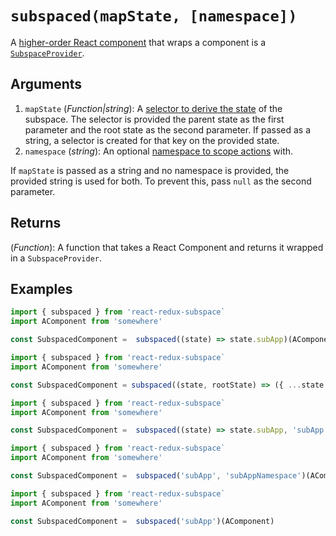 # `subspaced(mapState, [namespace])`

A [higher-order React component](https://facebook.github.io/react/docs/higher-order-components.html) that wraps a component is a [`SubspaceProvider`](/packages/react-redux-subspace/docs/api/SubspaceProvider.md).

## Arguments

1. `mapState` (_Function|string_): A [selector to derive the state](/docs/basics/CreatingSubspaces.md) of the subspace. The selector is provided the parent state as the first parameter and the root state as the second parameter.  If passed as a string, a selector is created for that key on the provided state.
2. `namespace` (_string_): An optional [namespace to scope actions](/docs/basics/Namespacing.md) with.

If `mapState` is passed as a string and no namespace is provided, the provided string is used for both. To prevent this, pass `null` as the second parameter.

## Returns

(_Function_): A function that takes a React Component and returns it wrapped in a `SubspaceProvider`.

## Examples

```javascript
import { subspaced } from 'react-redux-subspace`
import AComponent from 'somewhere'

const SubspacedComponent =  subspaced((state) => state.subApp)(AComponent)
```

```javascript
import { subspaced } from 'react-redux-subspace`
import AComponent from 'somewhere'

const SubspacedComponent = subspaced((state, rootState) => ({ ...state.subApp, root: rootState }))(AComponent)
```

```javascript
import { subspaced } from 'react-redux-subspace`
import AComponent from 'somewhere'

const SubspacedComponent =  subspaced((state) => state.subApp, 'subApp')(AComponent)
```

```javascript
import { subspaced } from 'react-redux-subspace`
import AComponent from 'somewhere'

const SubspacedComponent =  subspaced('subApp', 'subAppNamespace')(AComponent)
```

```javascript
import { subspaced } from 'react-redux-subspace`
import AComponent from 'somewhere'

const SubspacedComponent =  subspaced('subApp')(AComponent)
```
